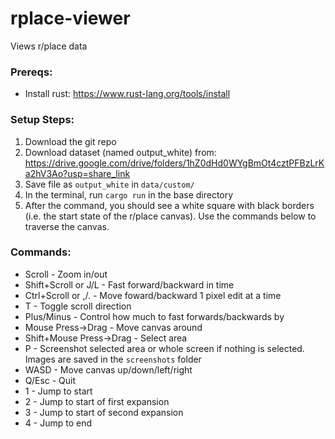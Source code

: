 # rplace-viewer
Views r/place data

### Prereqs: 
* Install rust: https://www.rust-lang.org/tools/install

### Setup Steps:
1. Download the git repo
2. Download dataset (named output_white) from: https://drive.google.com/drive/folders/1hZ0dHd0WYgBmOt4cztPFBzLrKa2hV3Ao?usp=share_link
3. Save file as `output_white` in `data/custom/`
4. In the terminal, run `cargo run` in the base directory
5. After the command, you should see a white square with black borders (i.e. the start state of the r/place canvas). Use the commands below to traverse the canvas. 

### Commands:
* Scroll - Zoom in/out
* Shift+Scroll or J/L - Fast forward/backward in time
* Ctrl+Scroll or ,/. - Move foward/backward 1 pixel edit at a time
* T - Toggle scroll direction
* Plus/Minus - Control how much to fast forwards/backwards by
* Mouse Press->Drag - Move canvas around
* Shift+Mouse Press->Drag - Select area
* P - Screenshot selected area or whole screen if nothing is selected. Images are saved in the `screenshots` folder
* WASD - Move canvas up/down/left/right
* Q/Esc - Quit
* 1 - Jump to start
* 2 - Jump to start of first expansion
* 3 - Jump to start of second expansion
* 4 - Jump to end
